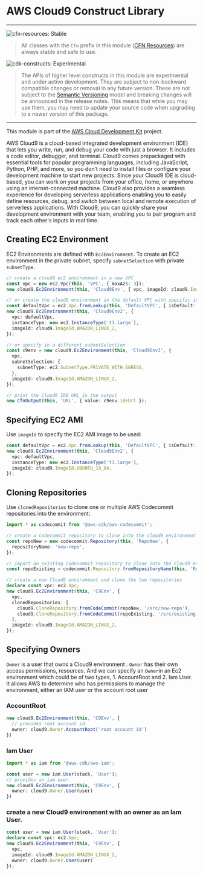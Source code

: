# AWS Cloud9 Construct Library
<!--BEGIN STABILITY BANNER-->

---

![cfn-resources: Stable](https://img.shields.io/badge/cfn--resources-stable-success.svg?style=for-the-badge)

> All classes with the `Cfn` prefix in this module ([CFN Resources]) are always stable and safe to use.
>
> [CFN Resources]: https://docs.aws.amazon.com/cdk/latest/guide/constructs.html#constructs_lib

![cdk-constructs: Experimental](https://img.shields.io/badge/cdk--constructs-experimental-important.svg?style=for-the-badge)

> The APIs of higher level constructs in this module are experimental and under active development.
> They are subject to non-backward compatible changes or removal in any future version. These are
> not subject to the [Semantic Versioning](https://semver.org/) model and breaking changes will be
> announced in the release notes. This means that while you may use them, you may need to update
> your source code when upgrading to a newer version of this package.

---

<!--END STABILITY BANNER-->

This module is part of the [AWS Cloud Development Kit](https://github.com/aws/aws-cdk) project.

AWS Cloud9 is a cloud-based integrated development environment (IDE) that lets you write, run, and debug your code with just a
browser. It includes a code editor, debugger, and terminal. Cloud9 comes prepackaged with essential tools for popular
programming languages, including JavaScript, Python, PHP, and more, so you don’t need to install files or configure your
development machine to start new projects. Since your Cloud9 IDE is cloud-based, you can work on your projects from your
office, home, or anywhere using an internet-connected machine. Cloud9 also provides a seamless experience for developing
serverless applications enabling you to easily define resources, debug, and switch between local and remote execution of
serverless applications. With Cloud9, you can quickly share your development environment with your team, enabling you to pair
program and track each other's inputs in real time.


## Creating EC2 Environment

EC2 Environments are defined with `Ec2Environment`. To create an EC2 environment in the private subnet, specify
`subnetSelection` with private `subnetType`.


```ts
// create a cloud9 ec2 environment in a new VPC
const vpc = new ec2.Vpc(this, 'VPC', { maxAzs: 3});
new cloud9.Ec2Environment(this, 'Cloud9Env', { vpc, imageId: cloud9.ImageId.AMAZON_LINUX_2, });

// or create the cloud9 environment in the default VPC with specific instanceType
const defaultVpc = ec2.Vpc.fromLookup(this, 'DefaultVPC', { isDefault: true });
new cloud9.Ec2Environment(this, 'Cloud9Env2', {
  vpc: defaultVpc,
  instanceType: new ec2.InstanceType('t3.large'),
  imageId: cloud9.ImageId.AMAZON_LINUX_2,
});

// or specify in a different subnetSelection
const c9env = new cloud9.Ec2Environment(this, 'Cloud9Env3', {
  vpc,
  subnetSelection: {
    subnetType: ec2.SubnetType.PRIVATE_WITH_EGRESS,
  },
  imageId: cloud9.ImageId.AMAZON_LINUX_2,
});

// print the Cloud9 IDE URL in the output
new CfnOutput(this, 'URL', { value: c9env.ideUrl });
```

## Specifying EC2 AMI

Use `imageId` to specify the EC2 AMI image to be used:

```ts
const defaultVpc = ec2.Vpc.fromLookup(this, 'DefaultVPC', { isDefault: true });
new cloud9.Ec2Environment(this, 'Cloud9Env2', {
  vpc: defaultVpc,
  instanceType: new ec2.InstanceType('t3.large'),
  imageId: cloud9.ImageId.UBUNTU_18_04,
});
```

## Cloning Repositories

Use `clonedRepositories` to clone one or multiple AWS Codecommit repositories into the environment:

```ts
import * as codecommit from '@aws-cdk/aws-codecommit';

// create a codecommit repository to clone into the cloud9 environment
const repoNew = new codecommit.Repository(this, 'RepoNew', {
  repositoryName: 'new-repo',
});

// import an existing codecommit repository to clone into the cloud9 environment
const repoExisting = codecommit.Repository.fromRepositoryName(this, 'RepoExisting', 'existing-repo');

// create a new Cloud9 environment and clone the two repositories
declare const vpc: ec2.Vpc;
new cloud9.Ec2Environment(this, 'C9Env', {
  vpc,
  clonedRepositories: [
    cloud9.CloneRepository.fromCodeCommit(repoNew, '/src/new-repo'),
    cloud9.CloneRepository.fromCodeCommit(repoExisting, '/src/existing-repo'),
  ],
  imageId: cloud9.ImageId.AMAZON_LINUX_2,
});
```

## Specifying Owners
`Owner` is a user that owns a Cloud9 environment . `Owner` has their own access permissions, resources. And we can specify an `Owner`in an Ec2 environment which could be of two types, 1. AccountRoot and 2. Iam User. It allows AWS to determine who has permissions to manage the environment, either an IAM user or the account root user

### AccountRoot

```ts
new cloud9.Ec2Environment(this, 'C9Env', {
  // provides root account id.
  owner: cloud9.Owner.AccountRoot('root account id')
})
```

### Iam User

```ts
import * as iam from '@aws-cdk/aws-iam';

const user = new iam.User(stack, 'User');
// provides an iam user.
new cloud9.Ec2Environment(this, 'C9Env', {
  owner: cloud9.Owner.User(user)
})
```

### create a new Cloud9 environment with an owner as an Iam User.

```ts
const user = new iam.User(stack, 'User');
declare const vpc: ec2.Vpc;
new cloud9.Ec2Environment(this, 'C9Env', {
  vpc,
  imageId: cloud9.ImageId.AMAZON_LINUX_2,
  owner: cloud9.Owner.User(user)
});
```